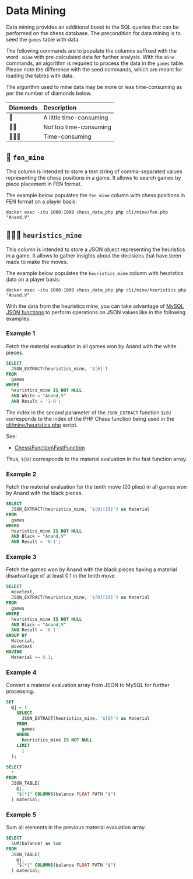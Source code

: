 # Data Mining

Data mining provides an additional boost to the SQL queries that can be performed on the chess database. The precondition for data mining is to seed the `games` table with data.

The following commands are to populate the columns suffixed with the word `_mine` with pre-calculated data for further analysis. With the `mine` commands, an algorithm is required to process the data in the `games` table. Please note the difference with the seed commands, which are meant for loading the tables with data.

The algorithm used to mine data may be more or less time-consuming as per the number of diamonds below.

| Diamonds | Description |
| :------- | :---------- |
| 💎 | A little time-consuming |
| 💎💎 | Not too time-consuming  |
| 💎💎💎 | Time-consuming |

## 💎 `fen_mine`

This column is intended to store a text string of comma-separated values representing the chess positions in a game. It allows to search games by piece placement in FEN format.

The example below populates the `fen_mine` column with chess positions in FEN format on a player basis:

```text
docker exec -itu 1000:1000 chess_data_php php cli/mine/fen.php "Anand,V"
```

## 💎💎💎 `heuristics_mine`

This column is intended to store a JSON object representing the heuristics in a game. It allows to gather insights about the decisions that have been made to make the moves.

The example below populates the `heuristics_mine` column with heuristics data on a player basis:

```text
docker exec -itu 1000:1000 chess_data_php php cli/mine/heuristics.php "Anand,V"
```

With the data from the heuristics mine, you can take advantage of [MySQL JSON functions](https://dev.mysql.com/doc/refman/8.0/en/json-functions.html) to perform operations on JSON values like in the following examples.

### Example 1

Fetch the material evaluation in all games won by Anand with the white pieces.

```sql
SELECT
  JSON_EXTRACT(heuristics_mine, '$[0]')
FROM
  games
WHERE
  heuristics_mine IS NOT NULL
  AND White = "Anand,V"
  AND Result = '1-0';
```

The index in the second parameter of the `JSON_EXTRACT` function `$[0]` corresponds to the index of the PHP Chess function being used in the [cli/mine/heuristics.php](https://github.com/chesslablab/chess-data/blob/main/cli/mine/heuristics.php) script.

See:

- [Chess\Function\FastFunction](https://github.com/chesslablab/php-chess/blob/main/src/Function/FastFunction.php)

Thus, `$[0]` corresponds to the material evaluation in the fast function array.

### Example 2

Fetch the material evaluation for the tenth move (20 plies) in all games won by Anand with the black pieces.

```sql
SELECT
  JSON_EXTRACT(heuristics_mine, '$[0][19]') as Material
FROM
  games
WHERE
  heuristics_mine IS NOT NULL
  AND Black = "Anand,V"
  AND Result = '0-1';
```

### Example 3

Fetch the games won by Anand with the black pieces having a material disadvantage of at least 0.1 in the tenth move.

```sql
SELECT
  movetext,
  JSON_EXTRACT(heuristics_mine, '$[0][19]') as Material
FROM
  games
WHERE
  heuristics_mine IS NOT NULL
  AND Black = "Anand,V"
  AND Result = '0-1'
GROUP BY
  Material,
  movetext
HAVING
  Material >= 0.1;
```

### Example 4

Convert a material evaluation array from JSON to MySQL for further processing.

```sql
SET
  @j = (
    SELECT
      JSON_EXTRACT(heuristics_mine, '$[0]') as Material
    FROM
      games
    WHERE
      heuristics_mine IS NOT NULL
    LIMIT
      1
  );
```

```sql
SELECT
  *
FROM
  JSON_TABLE(
    @j,
    "$[*]" COLUMNS(balance FLOAT PATH "$")
  ) material;
```

### Example 5

Sum all elements in the previous material evaluation array.

```sql
SELECT
  SUM(balance) as Sum
FROM
  JSON_TABLE(
    @j,
    "$[*]" COLUMNS(balance FLOAT PATH "$")
  ) material;
```
